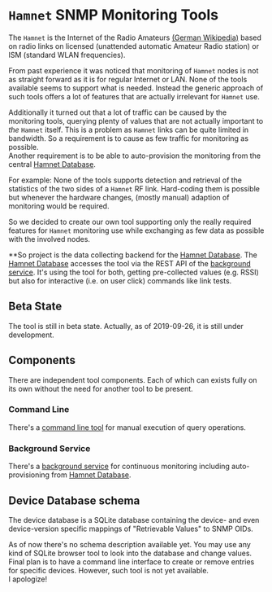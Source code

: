 # `Hamnet` SNMP Monitoring Tools

The `Hamnet` is the Internet of the Radio Amateurs [(German Wikipedia)](https://de.wikipedia.org/wiki/HAMNET) based on radio links on licensed (unattended automatic Amateur Radio station) or ISM (standard WLAN frequencies).

From past experience it was noticed that monitoring of `Hamnet` nodes is not as straight forward as it is for regular Internet or LAN. None of the tools available seems to support what is needed. Instead the generic approach of such tools offers a lot of features that are actually irrelevant for `Hamnet` use.

Additionally it turned out that a lot of traffic can be caused by the monitoring tools, querying plenty of values that are not actually important to *the* `Hamnet` itself. This is a problem as `Hamnet` links can be quite limited in bandwidth. So a requirement is to cause as few traffic for monitoring as possible.  
Another requirement is to be able to auto-provision the monitoring from the central [Hamnet Database](https://hamnetdb.net).

For example: None of the tools supports detection and retrieval of the statistics of the two sides of a `Hamnet` RF link. Hard-coding them is possible but whenever the hardware changes, (mostly manual) adaption of monitoring would be required. 

So we decided to create our own tool supporting only the really required features for `Hamnet` monitoring use while exchanging as few data as possible with the involved nodes.

**So project is the data collecting backend for the [Hamnet Database](https://hamnetdb.net). The [Hamnet Database](https://hamnetdb.net) accesses the tool via the REST API of the [background service](HamnetMonitoringService/README.md). It's using the tool for both, getting pre-collected values (e.g. RSSI) but also for interactive (i.e. on user click) commands like link tests.


## Beta State
The tool is still in beta state. Actually, as of 2019-09-26, it is still under development.

## Components
There are independent tool components. Each of which can exists fully on its own without the need for another tool to be present.

### Command Line
There's a [command line tool](HamnetMonitorCmdLine/README.md) for manual execution of query operations.

### Background Service
There's a [background service](HamnetMonitoringService/README.md) for continuous monitoring including auto-provisioning from [Hamnet Database](https://hamnetdb.net).


## Device Database schema
The device database is a SQLite database containing the device- and even device-version
specific mappings of "Retrievable Values" to SNMP OIDs.

As of now there's no schema description available yet. You may use any kind of SQLite
browser tool to look into the database and change values.  
Final plan is to have a command line interface to create or remove entries for specific devices. However, such tool is not yet available.  
I apologize!
